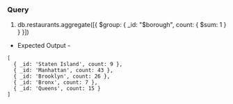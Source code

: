 ### Query

1. db.restaurants.aggregate([{ $group: { _id: "$borough", count: { $sum: 1 } } }])

- Expected Output -

```
[
  { _id: 'Staten Island', count: 9 },
  { _id: 'Manhattan', count: 43 },
  { _id: 'Brooklyn', count: 26 },
  { _id: 'Bronx', count: 7 },
  { _id: 'Queens', count: 15 }
]
```
